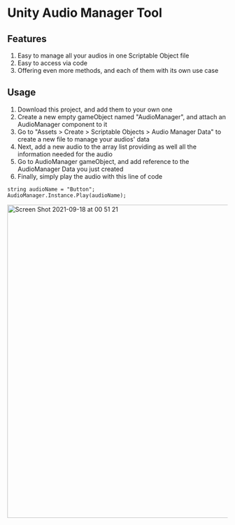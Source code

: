 # Unity Audio Manager Tool

## Features
1. Easy to manage all your audios in one Scriptable Object file
2. Easy to access via code
3. Offering even more methods, and each of them with its own use case

## Usage
1. Download this project, and add them to your own one
1. Create a new empty gameObject named "AudioManager", and attach an AudioManager component to it
2. Go to "Assets > Create > Scriptable Objects > Audio Manager Data" to create a new file to manage your audios' data
3. Next, add a new audio to the array list providing as well all the information needed for the audio
4. Go to AudioManager gameObject, and add reference to the AudioManager Data you just created
5. Finally, simply play the audio with this line of code

```
string audioName = "Button";
AudioManager.Instance.Play(audioName);
```
<img width="715" alt="Screen Shot 2021-09-18 at 00 51 21" src="https://user-images.githubusercontent.com/64248203/133864413-20362fde-5e96-4906-944b-bde6c16ead08.png">
